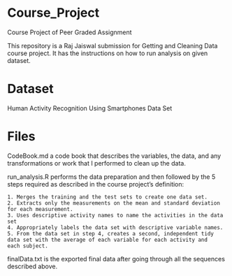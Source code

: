 # Course_Project
Course Project of Peer Graded Assignment

This repository is a Raj Jaiswal submission for Getting and Cleaning Data course project. It has the instructions on how to run analysis on given dataset.

# Dataset
Human Activity Recognition Using Smartphones Data Set

# Files
  CodeBook.md a code book that describes the variables, the data, and any transformations or work that I performed to clean up the data.
  
  run_analysis.R performs the data preparation and then followed by the 5 steps required as described in the course project’s definition:
  
    1. Merges the training and the test sets to create one data set.
    2. Extracts only the measurements on the mean and standard deviation for each measurement.
    3. Uses descriptive activity names to name the activities in the data set
    4. Appropriately labels the data set with descriptive variable names.
    5. From the data set in step 4, creates a second, independent tidy data set with the average of each variable for each activity and            each subject.
    
  finalData.txt is the exported final data after going through all the sequences described above.
